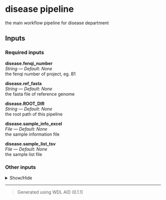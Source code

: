 # disease pipeline
the main workflow pipeline for disease department

## Inputs

### Required inputs
<p name="disease.fenqi_number">
        <b>disease.fenqi_number</b><br />
        <i>String &mdash; Default: None</i><br />
        the fenqi number of project, eg. B1
</p>
<p name="disease.ref_fasta">
        <b>disease.ref_fasta</b><br />
        <i>String &mdash; Default: None</i><br />
        the fasta file of reference genome
</p>
<p name="disease.ROOT_DIR">
        <b>disease.ROOT_DIR</b><br />
        <i>String &mdash; Default: None</i><br />
        the root path of this pipeline
</p>
<p name="disease.sample_info_excel">
        <b>disease.sample_info_excel</b><br />
        <i>File &mdash; Default: None</i><br />
        the sample information file
</p>
<p name="disease.sample_list_tsv">
        <b>disease.sample_list_tsv</b><br />
        <i>File &mdash; Default: None</i><br />
        the sample list file
</p>



### Other inputs
<details>
<summary> Show/Hide </summary>
<p name="disease.BwaMem.bwa">
        <b>disease.BwaMem.bwa</b><br />
        <i>String &mdash; Default: 'bwa'</i><br />
        ???
</p>
<p name="disease.BwaMem.sambamba">
        <b>disease.BwaMem.sambamba</b><br />
        <i>String &mdash; Default: 'sambamba'</i><br />
        ???
</p>
<p name="disease.BwaMem.threads">
        <b>disease.BwaMem.threads</b><br />
        <i>Int &mdash; Default: 4</i><br />
        ???
</p>
<p name="disease.excel2info.excel2info">
        <b>disease.excel2info.excel2info</b><br />
        <i>String &mdash; Default: 'excel2info'</i><br />
        ???
</p>
<p name="disease.excel2info.outfile">
        <b>disease.excel2info.outfile</b><br />
        <i>String &mdash; Default: 'sample_info_~{fenqi}'</i><br />
        ???
</p>
<p name="disease.parse_sample_list.comment">
        <b>disease.parse_sample_list.comment</b><br />
        <i>String &mdash; Default: '#B'</i><br />
        ???
</p>
<p name="disease.proj_path">
        <b>disease.proj_path</b><br />
        <i>String? &mdash; Default: None</i><br />
        ???
</p>
<p name="disease.QC.length_required">
        <b>disease.QC.length_required</b><br />
        <i>Int &mdash; Default: 150</i><br />
        reads shorter than length_required will be discarded
</p>
<p name="disease.QC.mem">
        <b>disease.QC.mem</b><br />
        <i>String &mdash; Default: "1G"</i><br />
        the memory for sge
</p>
<p name="disease.QC.n_base_limit">
        <b>disease.QC.n_base_limit</b><br />
        <i>Int &mdash; Default: 15</i><br />
        if one read's number of N base is >n_base_limit, then this read/pair is discarded
</p>
<p name="disease.QC.qualified_quality_phred">
        <b>disease.QC.qualified_quality_phred</b><br />
        <i>Int &mdash; Default: 5</i><br />
        the quality value that a base is qualified
</p>
<p name="disease.QC.threads">
        <b>disease.QC.threads</b><br />
        <i>Int &mdash; Default: 4</i><br />
        worker thread number
</p>
<p name="disease.QC.unqualified_percent_limit">
        <b>disease.QC.unqualified_percent_limit</b><br />
        <i>Int &mdash; Default: 50</i><br />
        how many percents of bases are allowed to be unqualified (0~100)
</p>
<p name="disease.RawdataMD5.md5_out">
        <b>disease.RawdataMD5.md5_out</b><br />
        <i>String &mdash; Default: '~{target}.MD5.txt'</i><br />
        the output filename
</p>
<p name="disease.ref_version">
        <b>disease.ref_version</b><br />
        <i>String &mdash; Default: 'b37'</i><br />
        the version of reference genome
</p>
<p name="disease.region_bed">
        <b>disease.region_bed</b><br />
        <i>String &mdash; Default: '/ifs/TJPROJ3/DISEASE/Database/Exome_bed/Agilent/SureSelectXT.Human.All.Exon.V6/S07604514_Regions_extract.bed'</i><br />
        the target region bed file
</p>
<p name="disease.SambambaMarkdup.nthreads">
        <b>disease.SambambaMarkdup.nthreads</b><br />
        <i>Int &mdash; Default: 4</i><br />
        ???
</p>
<p name="disease.SambambaMarkdup.tmpdir">
        <b>disease.SambambaMarkdup.tmpdir</b><br />
        <i>String &mdash; Default: 'tmp'</i><br />
        ???
</p>
<p name="disease.SambambaMerge.nthreads">
        <b>disease.SambambaMerge.nthreads</b><br />
        <i>Int &mdash; Default: 4</i><br />
        ???
</p>
<p name="disease.seqstrag">
        <b>disease.seqstrag</b><br />
        <i>String &mdash; Default: 'WES'</i><br />
        the strategy of sequencing
</p>
<p name="disease.stagecode">
        <b>disease.stagecode</b><br />
        <i>String? &mdash; Default: None</i><br />
        the stagecode of LIMS
</p>
</details>






<hr />

> Generated using WDL AID (0.1.1)
